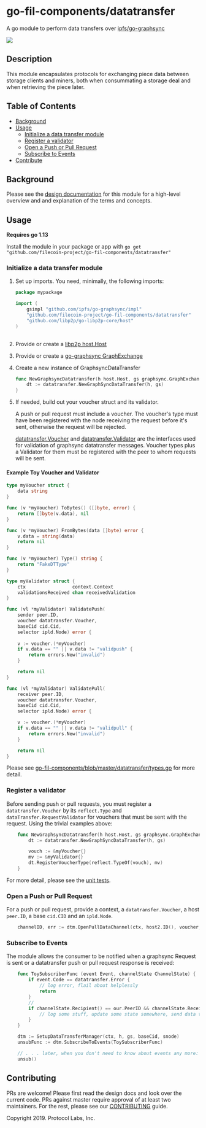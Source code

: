 # go-fil-components/datatransfer

A go module to perform data transfers over [ipfs/go-graphsync](https://github.com/ipfs/go-graphsync)

[![](https://img.shields.io/badge/made%20by-Protocol%20Labs-blue.svg?style=flat-square)](http://ipn.io)

## Description
This module encapsulates protocols for exchanging piece data between storage clients and miners, both when consummating a storage deal and when retrieving the piece later. 


## Table of Contents
* [Background](https://github.com/filecoin-project/go-fil-components#background)
* [Usage](https://github.com/filecoin-project/go-fil-components#usage)
    * [Initialize a data transfer module](https://github.com/filecoin-project/go-fil-components#initialize-a-data-transfer-module)
    * [Register a validator](https://github.com/filecoin-project/go-fil-components#register-a-validator)
    * [Open a Push or Pull Request](https://github.com/filecoin-project/go-fil-components#open-a-push-or-pull-request)
    * [Subscribe to Events](https://github.com/filecoin-project/go-fil-components#subscribe-to-events)
* [Contribute](https://github.com/filecoin-project/go-fil-components#contribute)

## Background

Please see the [design documentation](https://github.com/filecoin-project/go-fil-components/tree/master/datatransfer/docs/DESIGNDOC)
for this module for a high-level overview and and explanation of the terms and concepts.

## Usage

**Requires go 1.13**

Install the module in your package or app with `go get "github.com/filecoin-project/go-fil-components/datatransfer"`


### Initialize a data transfer module
1. Set up imports. You need, minimally, the following imports:
    ```go
    package mypackage

    import (
        gsimpl "github.com/ipfs/go-graphsync/impl"
        "github.com/filecoin-project/go-fil-components/datatransfer"
        "github.com/libp2p/go-libp2p-core/host"
    )
            
    ```
1. Provide or create a [libp2p host.Host](https://github.com/libp2p/go-libp2p-examples/tree/master/libp2p-host)
1. Provide or create a [go-graphsync GraphExchange](https://github.com/ipfs/go-graphsync#initializing-a-graphsync-exchange)
1. Create a new instance of GraphsyncDataTransfer
    ```go
    func NewGraphsyncDatatransfer(h host.Host, gs graphsync.GraphExchange) {
        dt := datatransfer.NewGraphSyncDataTransfer(h, gs)
    }
    ```

1. If needed, build out your voucher struct and its validator. 
    
    A push or pull request must include a voucher. The voucher's type must have been registered with 
    the node receiving the request before it's sent, otherwise the request will be rejected.  

    [datatransfer.Voucher](https://github.com/filecoin-project/go-fil-components/blob/21dd66ba370176224114b13030ee68cb785fadb2/datatransfer/types.go#L17)
    and [datatransfer.Validator](https://github.com/filecoin-project/go-fil-components/blob/21dd66ba370176224114b13030ee68cb785fadb2/datatransfer/types.go#L153)
    are the interfaces used for validation of graphsync datatransfer messages.  Voucher types plus a Validator for them must be registered
    with the peer to whom requests will be sent.  

#### Example Toy Voucher and Validator
```go
type myVoucher struct {
	data string
}

func (v *myVoucher) ToBytes() ([]byte, error) {
	return []byte(v.data), nil
}

func (v *myVoucher) FromBytes(data []byte) error {
	v.data = string(data)
	return nil
}

func (v *myVoucher) Type() string {
	return "FakeDTType"
}

type myValidator struct {
	ctx                 context.Context
	validationsReceived chan receivedValidation
}

func (vl *myValidator) ValidatePush(
	sender peer.ID,
	voucher datatransfer.Voucher,
	baseCid cid.Cid,
	selector ipld.Node) error {
    
    v := voucher.(*myVoucher)
    if v.data == "" || v.data != "validpush" {
        return errors.New("invalid")
    }   

	return nil
}

func (vl *myValidator) ValidatePull(
	receiver peer.ID,
	voucher datatransfer.Voucher,
	baseCid cid.Cid,
	selector ipld.Node) error {

    v := voucher.(*myVoucher)
    if v.data == "" || v.data != "validpull" {
        return errors.New("invalid")
    }   

	return nil
}

```


Please see 
[go-fil-components/blob/master/datatransfer/types.go](https://github.com/filecoin-project/go-fil-components/blob/master/datatransfer/types.go) 
for more detail.


### Register a validator
Before sending push or pull requests, you must register a `datatransfer.Voucher` 
by its `reflect.Type` and `dataTransfer.RequestValidator` for vouchers that
must be sent with the request.  Using the trivial examples above:
```go
    func NewGraphsyncDatatransfer(h host.Host, gs graphsync.GraphExchange) {
        dt := datatransfer.NewGraphSyncDataTransfer(h, gs)

        vouch := &myVoucher{}
        mv := &myValidator{} 
        dt.RegisterVoucherType(reflect.TypeOf(vouch), mv)
    }
```
    
For more detail, please see the [unit tests](https://github.com/filecoin-project/go-fil-components/blob/master/datatransfer/impl/graphsync/graphsync_impl_test.go).

### Open a Push or Pull Request
For a push or pull request, provide a context, a `datatransfer.Voucher`, a host `peer.ID`, a base `cid.CID`
and an `ipld.Node`.
```go
    channelID, err := dtm.OpenPullDataChannel(ctx, host2.ID(), voucher, baseCid, selector)
```

### Subscribe to Events

The module allows the consumer to be notified when a graphsync Request is sent or a datatransfer push or pull request response is received:

```go
    func ToySubscriberFunc (event Event, channelState ChannelState) {
        if event.Code == datatransfer.Error {
            // log error, flail about helplessly
            return
        }
        // 
        if channelState.Recipient() == our.PeerID && channelState.Received() > 0 {
            // log some stuff, update some state somewhere, send data to a channel, etc.
        }
    }

    dtm := SetupDataTransferManager(ctx, h, gs, baseCid, snode)
    unsubFunc := dtm.SubscribeToEvents(ToySubscriberFunc)

    // . . . later, when you don't need to know about events any more:
    unsub()
```

## Contributing
PRs are welcome!  Please first read the design docs and look over the current code.  PRs against 
master require approval of at least two maintainers.  For the rest, please see our 
[CONTRIBUTING](https://github.com/filecoin-project/go-fil-components/CONTRIBUTING.md) guide.

Copyright 2019. Protocol Labs, Inc.